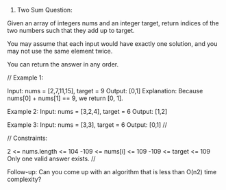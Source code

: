 1. Two Sum
Question: 

Given an array of integers nums and an integer target, return indices of the two numbers such that they add up to target.

You may assume that each input would have exactly one solution, and you may not use the same element twice.

You can return the answer in any order.

//
Example 1:

Input: nums = [2,7,11,15], target = 9
Output: [0,1]
Explanation: Because nums[0] + nums[1] == 9, we return [0, 1].

Example 2:
Input: nums = [3,2,4], target = 6
Output: [1,2]

Example 3:
Input: nums = [3,3], target = 6
Output: [0,1]
//


//
Constraints:

2 <= nums.length <= 104
-109 <= nums[i] <= 109
-109 <= target <= 109
Only one valid answer exists.
//

Follow-up: Can you come up with an algorithm that is less than O(n2) time complexity?